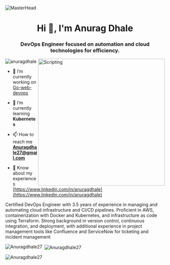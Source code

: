 ![MasterHead](https://cdn.dribbble.com/userupload/7725814/file/original-ad34e5a3d587a8a90b6586de67710225.gif)
<h1 align="center">Hi 👋, I'm Anurag Dhale</h1>
<h3 align="center">DevOps Engineer focused on automation and cloud technologies for efficiency.</h3>

<img align="right" alt="Scripting" width="400" src="https://cdn.dribbble.com/userupload/7725640/file/original-a2b82ab8779ece4c49df3672f7753ccb.gif">

<p align="left"> <img src="https://komarev.com/ghpvc/?username=Anuragdhale27&label=Profile%20views&color=0e75b6&style=flat" alt="anuragdhale" /> </p>

- 🔭 I’m currently working on [Go-web-devops](https://github.com/Anuragdhale27/go-web-app-devops.git)

- 🌱 I’m currently learning **Kubernetes**
  
- 📫 How to reach me **Anuragdhale27@gmail.com**

- 📄 Know about my experiences [https://www.linkedin.com/in/anuragdhale](https://www.linkedin.com/in/anuragdhale)
  
<p> Certified DevOps Engineer with 3.5 years of experience in managing and automating cloud infrastructure and CI/CD pipelines. Proficient in AWS, containerization with Docker and Kubernetes, and infrastructure as code using Terraform. Strong background in version control, continuous integration, and deployment, with additional experience in project management tools like Confluence and ServiceNow for ticketing and incident management <p> 
<p><img align="left" src="https://github-readme-stats.vercel.app/api/top-langs?username=Anuragdhale27&show_icons=true&locale=en&layout=compact" alt="Anuragdhale27" /></p>

<p>&nbsp;<img align="center" src="https://github-readme-stats.vercel.app/api?username=Anuragdhale27&show_icons=true&locale=en" alt="Anuragdhale27" /></p>

<p><img align="center" src="https://github-readme-streak-stats.herokuapp.com/?user=Anuragdhale27&" alt="Anuragdhale27" /></p>
